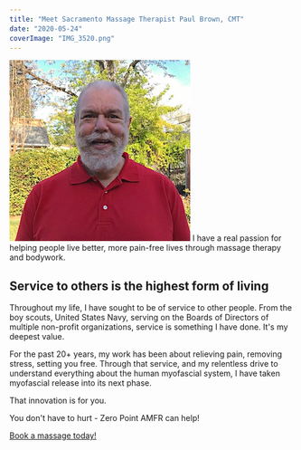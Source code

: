 ```yaml
---
title: "Meet Sacramento Massage Therapist Paul Brown, CMT"
date: "2020-05-24"
coverImage: "IMG_3520.png"
---
```

![Paul Brown, CMT](images/about-2.png)
I have a real passion for helping people live better, more pain-free lives through massage therapy and bodywork.

## Service to others is the highest form of living

Throughout my life, I have sought to be of service to other people.  From the boy scouts, United States Navy, serving on the Boards of Directors of multiple non-profit organizations, service is something I have done.  It's my deepest value.

For the past 20+ years, my work has been about relieving pain, removing stress, setting you free.  Through that service, and my relentless drive to understand everything about the human myofascial system, I have taken myofascial release into its next phase.  

That innovation is for you.

You don't have to hurt - Zero Point AMFR can help!  

[Book a massage today!](https://paulbrown.noterro.com)

